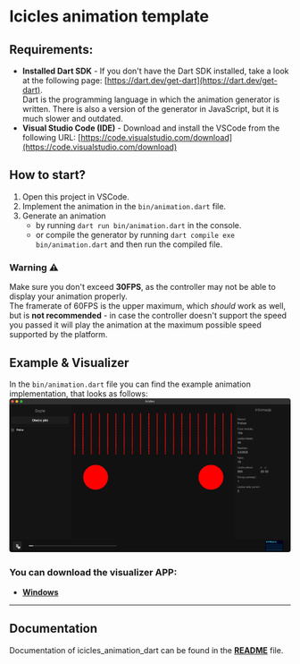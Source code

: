 # Icicles animation template

## Requirements:
- **Installed Dart SDK** - If you don't have the Dart SDK installed, take a look at the following page: [https://dart.dev/get-dart](https://dart.dev/get-dart).  
    Dart is the programming language in which the animation generator is written. There is also a version of the generator in JavaScript, but it is much slower and outdated.
- **Visual Studio Code (IDE)** - Download and install the VSCode from the following URL: [https://code.visualstudio.com/download](https://code.visualstudio.com/download)

## How to start?

1. Open this project in VSCode.
2. Implement the animation in the `bin/animation.dart` file.
3. Generate an animation
   - by running `dart run bin/animation.dart` in the console.  
   - or compile the generator by running `dart compile exe bin/animation.dart` and then run the compiled file.

### Warning ⚠️
Make sure you don't exceed **30FPS**, as the controller may not be able to display your animation properly.   
The framerate of 60FPS is the upper maximum, which *should* work as well, but is **not recommended** - in case the controller doesn't support the speed you passed it will play the animation at the maximum possible speed supported by the platform.

## Example & Visualizer
In the `bin/animation.dart` file you can find the example animation implementation, that looks as follows: 
![police](readme/police.gif)
### You can download the visualizer APP:
- **[Windows](https://github.com/led-icicles/icicles-audio-visualizer-v2/releases/download/v0.2.0/icicles-visualizer-0.2.0.Windows.x64.exe)**
___
## Documentation
Documentation of icicles_animation_dart can be found in the **[README](https://github.com/led-icicles/icicles_animation_dart#readme)** file.
